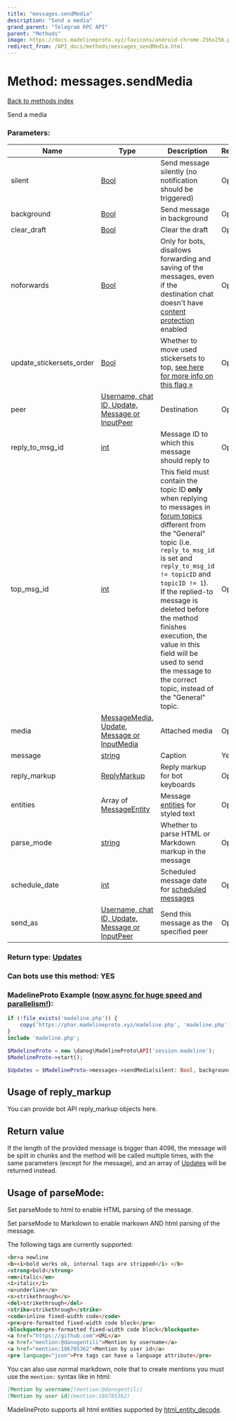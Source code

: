 ```yaml
---
title: "messages.sendMedia"
description: "Send a media"
grand_parent: "Telegram RPC API"
parent: "Methods"
image: https://docs.madelineproto.xyz/favicons/android-chrome-256x256.png
redirect_from: /API_docs/methods/messages_sendMedia.html
---
```

# Method: messages.sendMedia
[Back to methods index](index.html)



Send a media

### Parameters:

| Name     |    Type       | Description | Required |
|----------|---------------|-------------|----------|
|silent|[Bool](/API_docs/types/Bool.html) | Send message silently (no notification should be triggered) | Optional|
|background|[Bool](/API_docs/types/Bool.html) | Send message in background | Optional|
|clear\_draft|[Bool](/API_docs/types/Bool.html) | Clear the draft | Optional|
|noforwards|[Bool](/API_docs/types/Bool.html) | Only for bots, disallows forwarding and saving of the messages, even if the destination chat doesn't have [content protection](https://telegram.org/blog/protected-content-delete-by-date-and-more) enabled | Optional|
|update\_stickersets\_order|[Bool](/API_docs/types/Bool.html) | Whether to move used stickersets to top, [see here for more info on this flag »](https://core.telegram.org/api/stickers#recent-stickersets) | Optional|
|peer|[Username, chat ID, Update, Message or InputPeer](/API_docs/types/InputPeer.html) | Destination | Optional|
|reply\_to\_msg\_id|[int](/API_docs/types/int.html) | Message ID to which this message should reply to | Optional|
|top\_msg\_id|[int](/API_docs/types/int.html) | This field must contain the topic ID **only** when replying to messages in [forum topics](https://core.telegram.org/api/forum#forum-topics) different from the "General" topic (i.e. `reply_to_msg_id` is set and `reply_to_msg_id != topicID` and `topicID != 1`). <br>If the replied-to message is deleted before the method finishes execution, the value in this field will be used to send the message to the correct topic, instead of the "General" topic. | Optional|
|media|[MessageMedia, Update, Message or InputMedia](/API_docs/types/InputMedia.html) | Attached media | Optional|
|message|[string](/API_docs/types/string.html) | Caption | Yes|
|reply\_markup|[ReplyMarkup](/API_docs/types/ReplyMarkup.html) | Reply markup for bot keyboards | Optional|
|entities|Array of [MessageEntity](/API_docs/types/MessageEntity.html) | Message [entities](https://core.telegram.org/api/entities) for styled text | Optional|
|parse\_mode| [string](/API_docs/types/string.html) | Whether to parse HTML or Markdown markup in the message| Optional |
|schedule\_date|[int](/API_docs/types/int.html) | Scheduled message date for [scheduled messages](https://core.telegram.org/api/scheduled-messages) | Optional|
|send\_as|[Username, chat ID, Update, Message or InputPeer](/API_docs/types/InputPeer.html) | Send this message as the specified peer | Optional|


### Return type: [Updates](/API_docs/types/Updates.html)

### Can bots use this method: **YES**


### MadelineProto Example ([now async for huge speed and parallelism!](https://docs.madelineproto.xyz/docs/ASYNC.html)):


```php
if (!file_exists('madeline.php')) {
    copy('https://phar.madelineproto.xyz/madeline.php', 'madeline.php');
}
include 'madeline.php';

$MadelineProto = new \danog\MadelineProto\API('session.madeline');
$MadelineProto->start();

$Updates = $MadelineProto->messages->sendMedia(silent: Bool, background: Bool, clear_draft: Bool, noforwards: Bool, update_stickersets_order: Bool, peer: InputPeer, reply_to_msg_id: int, top_msg_id: int, media: InputMedia, message: 'string', reply_markup: ReplyMarkup, entities: [MessageEntity, MessageEntity], parse_mode: 'string', schedule_date: int, send_as: InputPeer, );
```


## Usage of reply_markup

You can provide bot API reply_markup objects here.  



## Return value 

If the length of the provided message is bigger than 4096, the message will be split in chunks and the method will be called multiple times, with the same parameters (except for the message), and an array of [Updates](../types/Updates.html) will be returned instead.



## Usage of parseMode:

Set parseMode to html to enable HTML parsing of the message.  

Set parseMode to Markdown to enable markown AND html parsing of the message.  

The following tags are currently supported:

```html
<br>a newline
<b><i>bold works ok, internal tags are stripped</i> </b>
<strong>bold</strong>
<em>italic</em>
<i>italic</i>
<u>underline</u>
<s>strikethrough</s>
<del>strikethrough</del>
<strike>strikethrough</strike>
<code>inline fixed-width code</code>
<pre>pre-formatted fixed-width code block</pre>
<blockquote>pre-formatted fixed-width code block</blockquote>
<a href="https://github.com">URL</a>
<a href="mention:@danogentili">Mention by username</a>
<a href="mention:186785362">Mention by user id</a>
<pre language="json">Pre tags can have a language attribute</pre>
```

You can also use normal markdown, note that to create mentions you must use the `mention:` syntax like in html:  

```markdown
[Mention by username](mention:@danogentili)
[Mention by user id](mention:186785362)
```

MadelineProto supports all html entities supported by [html_entity_decode](http://php.net/manual/en/function.html-entity-decode.php).
